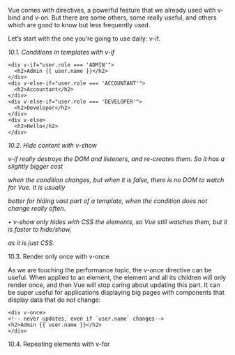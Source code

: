 
Vue comes with directives, a powerful feature that we already used with v-bind and v-on. But there are some others, some really useful, and others which are good to know but less frequently used.

Let’s start with the one you’re going to use daily: v-if.

_10.1. Conditions in templates with_ _v-if_

```
<div v-if="user.role === 'ADMIN'">
  <h2>Admin {{ user.name }}</h2>
</div>
<div v-else-if="user.role === 'ACCOUNTANT'">
  <h2>Accountant</h2>
</div>
<div v-else-if="user.role === 'DEVELOPER'">
  <h2>Developer</h2>
</div>
<div v-else>
  <h2>Hello</h2>
</div>

```

_10.2. Hide content with_ _v-show_

_v-if_ _really destroys the DOM and listeners, and re-creates them. So it has a slightly bigger cost_

_when the condition changes, but when it is false, there is no DOM to watch for Vue. It is usually_

_better for hiding vast part of a template, when the condition does not change really often._

_•_ _v-show_ _only hides with CSS the elements, so Vue still watches them, but it is faster to hide/show,_

_as it is just CSS._

10.3. Render only once with v-once

As we are touching the performance topic, the v-once directive can be useful. When applied to an element, the element and all its children will only render once, and then Vue will stop caring about updating this part.
It can be super useful for applications displaying big pages with components that display data that do not change:

```
<div v-once>
<!-- never updates, even if `user.name` changes-->
<h2>Admin {{ user.name }}</h2>
</div>
```

10.4. Repeating elements with v-for

